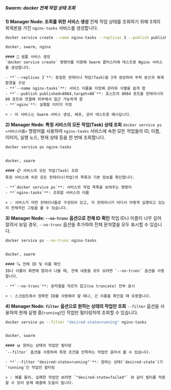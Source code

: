 ##### Swarm: docker 전체 작업 상태 조회 #####

**1) Manager Node: 조회를 위한 서비스 생성**
전체 작업 상태를 조회하기 위해 3개의 복제본을 가진 `nginx-tasks` 서비스를 생성합니다.

```bash
docker service create --name nginx-tasks --replicas 3 --publish published=8084,target=80 nginx
```

```tech
docker, swarm, nginx
```

```desc
#### 🚀 샘플 서비스 생성
`docker service create` 명령어를 이용해 Swarm 클러스터에 테스트용 Nginx 서비스를 생성합니다.

- **`--replicas 3`**: 동일한 컨테이너 작업(Task)을 3개 생성하여 부하 분산과 복제 환경을 구성
- **`--name nginx-tasks`**: 서비스 이름을 지정해 관리와 식별을 쉽게 함
- **`--publish published=8084,target=80`**: 호스트의 8084 포트를 컨테이너의 80 포트와 연결해 외부에서 접근 가능하게 함
- **`nginx`**: 실행할 이미지 지정

> 💡 이 서비스는 Swarm 서비스 생성, 배포, 관리 테스트용 예시입니다.
```

**2) Manager Node: 특정 서비스의 모든 작업(Task) 상태 조회**
`docker service ps <서비스이름>` 명령어를 사용하여 `nginx-tasks` 서비스에 속한 모든 작업들의 ID, 이름, 이미지, 실행 노드, 현재 상태 등을 한 번에 조회합니다.

```bash
docker service ps nginx-tasks
```
```no-err-check
```
```tech
docker, swarm
```

```desc
#### 📋 서비스의 모든 작업(Task) 조회
특정 서비스에 속한 모든 컨테이너(작업)의 목록과 기본 정보를 확인합니다.

- **`docker service ps`**: 서비스의 작업 목록을 보여주는 명령어
- **`nginx-tasks`**: 조회할 서비스의 이름

> 💡 서비스가 어떤 컨테이너들로 구성되어 있고, 각 컨테이너가 어디서 어떻게 실행되고 있는지 전체적인 그림을 볼 수 있습니다.
```

**3) Manager Node: `--no-trunc` 옵션으로 전체 ID 확인**
작업 ID나 이름이 너무 길어 잘려서 보일 경우, `--no-trunc` 옵션을 추가하여 전체 문자열을 모두 표시할 수 있습니다.

```bash
docker service ps --no-trunc nginx-tasks
```
```no-err-check
```
```tech
docker, swarm
```

```desc
#### 🔍 전체 ID 및 이름 확인
ID나 이름이 화면에 잘려서 나올 때, 전체 내용을 모두 보려면 `--no-trunc` 옵션을 사용합니다.

- **`--no-trunc`**: 문자열을 자르지 않고(no truncate) 전부 표시

> 💡 스크립트에서 정확한 ID를 사용해야 할 때나, 긴 이름을 확인할 때 유용합니다.
```

**4) Manager Node: `filter` 옵션으로 원하는 상태의 작업만 조회**
`--filter` 옵션을 사용하여 현재 실행 중(`running`)인 작업만 필터링하여 조회할 수 있습니다.

```bash
docker service ps --filter "desired-state=running" nginx-tasks
```
```no-err-check
```

```tech
docker, swarm
```

```desc
#### 📊 원하는 상태의 작업만 필터링
`--filter` 옵션을 사용하여 특정 조건을 만족하는 작업만 골라서 볼 수 있습니다.

- **`--filter "desired-state=running"`**: 원하는 상태(`desired-state`)가 `running`인 작업만 필터링

> 💡 예를 들어, 실패한 작업만 보려면 `"desired-state=failed"` 와 같이 필터를 적용할 수 있어 문제 해결에 도움이 됩니다.
```
